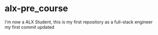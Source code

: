 # alx-pre_course
I'm now a ALX Student, this is my first repository as a full-stack engineer
my first commit updated
